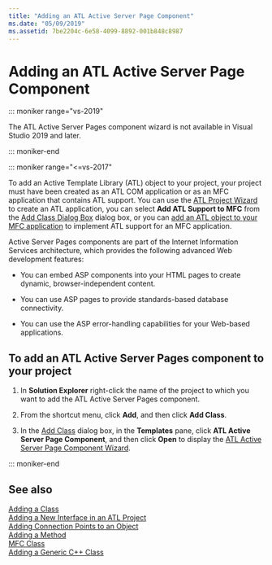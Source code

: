 ```yaml
---
title: "Adding an ATL Active Server Page Component"
ms.date: "05/09/2019"
ms.assetid: 7be2204c-6e58-4099-8892-001b848c8987
---
```

# Adding an ATL Active Server Page Component

::: moniker range="vs-2019"

The ATL Active Server Pages component wizard is not available in Visual Studio 2019 and later.

::: moniker-end

::: moniker range="<=vs-2017"

To add an Active Template Library (ATL) object to your project, your project must have been created as an ATL COM application or as an MFC application that contains ATL support. You can use the [ATL Project Wizard](../../atl/reference/atl-project-wizard.md) to create an ATL application, you can select **Add ATL Support to MFC** from the [Add Class Dialog Box](../../ide/adding-a-class-visual-cpp.md#add-class-dialog-box) dialog box, or you can [add an ATL object to your MFC application](../../mfc/reference/adding-atl-support-to-your-mfc-project.md) to implement ATL support for an MFC application.

Active Server Pages components are part of the Internet Information Services architecture, which provides the following advanced Web development features:

- You can embed ASP components into your HTML pages to create dynamic, browser-independent content.

- You can use ASP pages to provide standards-based database connectivity.

- You can use the ASP error-handling capabilities for your Web-based applications.

## To add an ATL Active Server Pages component to your project

1. In **Solution Explorer** right-click the name of the project to which you want to add the ATL Active Server Pages component.

1. From the shortcut menu, click **Add**, and then click **Add Class**.

1. In the [Add Class](../../ide/adding-a-class-visual-cpp.md#add-class-dialog-box) dialog box, in the **Templates** pane, click **ATL Active Server Page Component**, and then click **Open** to display the [ATL Active Server Page Component Wizard](../../atl/reference/atl-active-server-page-component-wizard.md).

::: moniker-end

## See also

[Adding a Class](../../ide/adding-a-class-visual-cpp.md)<br/>
[Adding a New Interface in an ATL Project](../../atl/reference/adding-a-new-interface-in-an-atl-project.md)<br/>
[Adding Connection Points to an Object](../../atl/adding-connection-points-to-an-object.md)<br/>
[Adding a Method](../../ide/adding-a-method-visual-cpp.md)<br/>
[MFC Class](../../mfc/reference/adding-an-mfc-class.md)<br/>
[Adding a Generic C++ Class](../../ide/adding-a-generic-cpp-class.md)